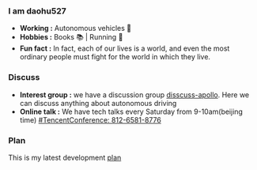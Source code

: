 ### I am daohu527 
-  **Working :** Autonomous vehicles :blue_car:  
-  **Hobbies :** Books :books: | Running :runner:
-  **Fun fact :** In fact, each of our lives is a world, and even the most ordinary people must fight for the world in which they live.
### Discuss
-  **Interest group :** we have a discussion group [disscuss-apollo](https://groups.google.com/g/apolloauto). Here we can discuss anything about autonomous driving
-  **Online talk :** We have tech talks every Saturday from 9-10am(beijing time) [#TencentConference: 812-6581-8776](https://meeting.tencent.com/dm/wsiaJp3n49fb)
### Plan
This is my latest development [plan](https://github.com/users/daohu527/projects/4)
